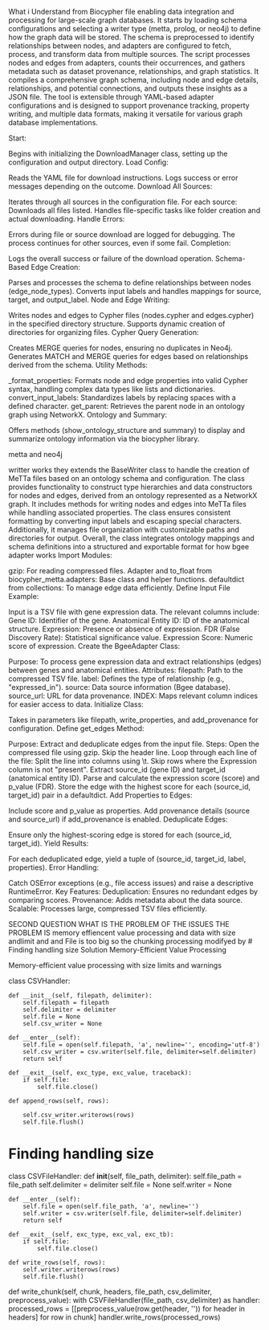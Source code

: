 What i Understand from Biocypher file 
enabling data integration and processing for large-scale graph databases. It starts by loading schema configurations and
selecting a writer type (metta, prolog, or neo4j) to define how the graph data will be stored. The schema is preprocessed to identify 
relationships between nodes, and adapters are configured to fetch, process, and transform data from multiple sources. 
The script processes nodes and edges from adapters, counts their occurrences, and gathers metadata such as dataset provenance, 
relationships, and graph statistics. It compiles a comprehensive graph schema, including node and edge details, relationships, and
potential connections, and outputs these insights as a JSON file. The tool is extensible through YAML-based adapter configurations and 
is designed to support provenance tracking, property writing, and multiple data formats, making it 
versatile for various graph database implementations.



Start:

Begins with initializing the DownloadManager class, setting up the configuration and output directory.
Load Config:

Reads the YAML file for download instructions.
Logs success or error messages depending on the outcome.
Download All Sources:

Iterates through all sources in the configuration file.
For each source:
Downloads all files listed.
Handles file-specific tasks like folder creation and actual downloading.
Handle Errors:

Errors during file or source download are logged for debugging.
The process continues for other sources, even if some fail.
Completion:



Logs the overall success or failure of the download operation.
Schema-Based Edge Creation:

Parses and processes the schema to define relationships between nodes (edge_node_types).
Converts input labels and handles mappings for source, target, and output_label.
Node and Edge Writing:

Writes nodes and edges to Cypher files (nodes.cypher and edges.cypher) in the specified directory structure.
Supports dynamic creation of directories for organizing files.
Cypher Query Generation:

Creates MERGE queries for nodes, ensuring no duplicates in Neo4j.
Generates MATCH and MERGE queries for edges based on relationships derived from the schema.
Utility Methods:

_format_properties: Formats node and edge properties into valid Cypher syntax, handling complex data types like lists and dictionaries.
convert_input_labels: Standardizes labels by replacing spaces with a defined character.
get_parent: Retrieves the parent node in an ontology graph using NetworkX.
Ontology and Summary:

Offers methods (show_ontology_structure and summary) to display and summarize ontology information via the biocypher library.


metta and neo4j

writter works they extends the BaseWriter class to handle the creation of MeTTa files based on an ontology schema and configuration. The class provides functionality to construct type hierarchies and data constructors for nodes and edges, derived from an ontology represented as a NetworkX graph. It includes methods for writing nodes and edges into MeTTa files while handling associated properties. The class ensures consistent formatting by converting input labels and escaping special characters. Additionally, it manages file organization with customizable paths and directories for output. Overall, the class integrates ontology mappings and schema definitions into a structured and exportable format for
how bgee adapter works 
Import Modules:

gzip: For reading compressed files.
Adapter and to_float from biocypher_metta.adapters: Base class and helper functions.
defaultdict from collections: To manage edge data efficiently.
Define Input File Example:

Input is a TSV file with gene expression data. The relevant columns include:
Gene ID: Identifier of the gene.
Anatomical Entity ID: ID of the anatomical structure.
Expression: Presence or absence of expression.
FDR (False Discovery Rate): Statistical significance value.
Expression Score: Numeric score of expression.
Create the BgeeAdapter Class:

Purpose: To process gene expression data and extract relationships (edges) between genes and anatomical entities.
Attributes:
filepath: Path to the compressed TSV file.
label: Defines the type of relationship (e.g., "expressed_in").
source: Data source information (Bgee database).
source_url: URL for data provenance.
INDEX: Maps relevant column indices for easier access to data.
Initialize Class:

Takes in parameters like filepath, write_properties, and add_provenance for configuration.
Define get_edges Method:

Purpose: Extract and deduplicate edges from the input file.
Steps:
Open the compressed file using gzip.
Skip the header line.
Loop through each line of the file:
Split the line into columns using \t.
Skip rows where the Expression column is not "present".
Extract source_id (gene ID) and target_id (anatomical entity ID).
Parse and calculate the expression score (score) and p_value (FDR).
Store the edge with the highest score for each (source_id, target_id) pair in a defaultdict.
Add Properties to Edges:

Include score and p_value as properties.
Add provenance details (source and source_url) if add_provenance is enabled.
Deduplicate Edges:

Ensure only the highest-scoring edge is stored for each (source_id, target_id).
Yield Results:

For each deduplicated edge, yield a tuple of (source_id, target_id, label, properties).
Error Handling:

Catch OSError exceptions (e.g., file access issues) and raise a descriptive RuntimeError.
Key Features:
Deduplication: Ensures no redundant edges by comparing scores.
Provenance: Adds metadata about the data source.
Scalable: Processes large, compressed TSV files efficiently.

SECOND QUESTION WHAT IS THE PROBLEM OF THE ISSUES THE PROBLEM IS memory effiencent value processing and data with size andlimit and and File is too big so the chunking processing modifyed by # Finding handling size 
Solution
Memory-Efficient Value Processing

Memory-efficient value processing with size limits and warnings

class CSVHandler:
    
    def __init__(self, filepath, delimiter):
        self.filepath = filepath
        self.delimiter = delimiter
        self.file = None
        self.csv_writer = None

    def __enter__(self):
        self.file = open(self.filepath, 'a', newline='', encoding='utf-8')
        self.csv_writer = csv.writer(self.file, delimiter=self.delimiter)
        return self

    def __exit__(self, exc_type, exc_value, traceback):
        if self.file:
            self.file.close()

    def append_rows(self, rows):
        
        self.csv_writer.writerows(rows)
        self.file.flush()

# Finding handling size 
class CSVFileHandler:
    def __init__(self, file_path, delimiter):
        self.file_path = file_path
        self.delimiter = delimiter
        self.file = None
        self.writer = None

    def __enter__(self):
        self.file = open(self.file_path, 'a', newline='')
        self.writer = csv.writer(self.file, delimiter=self.delimiter)
        return self

    def __exit__(self, exc_type, exc_val, exc_tb):
        if self.file:
            self.file.close()

    def write_rows(self, rows):
        self.writer.writerows(rows)
        self.file.flush()

def write_chunk(self, chunk, headers, file_path, csv_delimiter, preprocess_value):
    with CSVFileHandler(file_path, csv_delimiter) as handler:
        processed_rows = [[preprocess_value(row.get(header, '')) for header in headers]
                        for row in chunk]
        handler.write_rows(processed_rows)


